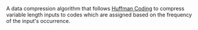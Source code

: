 A data compression algorithm that follows [Huffman Coding]([url](https://www.geeksforgeeks.org/huffman-coding-greedy-algo-3/)) to compress variable length inputs to codes which are assigned based on the frequency of the input's occurrence.
